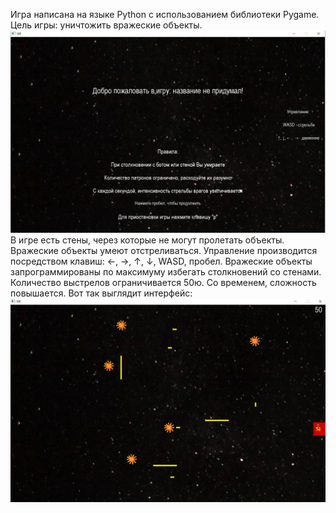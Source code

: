Игра написана на языке Python с использованием библиотеки Pygame.
Цель игры: уничтожить вражеские объекты.
![alt text](screen1.png "Основной экран")
В игре есть стены, через которые не могут пролетать объекты. Вражеские объекты умеют отстреливаться. Управление производится посредством клавиш: ←, →, ↑, ↓, WASD, пробел.
Вражеские объекты запрограммированы по максимуму избегать столкновений со стенами. Количество выстрелов ограничивается 50ю. Со временем, сложность повышается. 
Вот так выглядит интерфейс:
![alt text](screen2.png "Игра")
